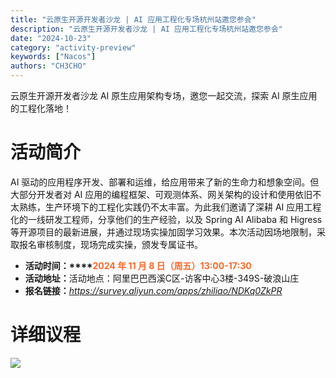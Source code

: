 ```yaml
---
title: "云原生开源开发者沙龙 | AI 应用工程化专场杭州站邀您参会"
description: "云原生开源开发者沙龙 | AI 应用工程化专场杭州站邀您参会"
date: "2024-10-23"
category: "activity-preview"
keywords: ["Nacos"]
authors: "CH3CHO"
---
```


<font style="color:rgba(0, 0, 0, 0.9);">云原生开源开发者沙龙 AI 原生应用架构专场，邀您一起交流，探索 AI 原生应用的工程化落地！</font>

# 活动简介
<font style="color:rgb(24, 24, 24);">AI 驱动的应用程序开发、部署和运维，给应用带来了新的生命力和想象空间。但大部分开发者对 AI 应用的编程框架、可观测体系、网关架构的设计和使用依旧不太熟练，生产环境下的工程化实践仍不太丰富。为此我们邀请了深耕 AI 应用工程化的一线研发工程师，分享他们的生产经验，以及 Spring AI Alibaba 和 Higress 等开源项目的最新进展，并通过现场实操加固学习效果。本次活动因场地限制，采取报名审核制度，现场完成实操，颁发专属证书。</font><font style="color:rgba(0, 0, 0, 0.9);">  
</font>

+ **<font style="color:rgba(0, 0, 0, 0.9);">活动时间：</font>****<font style="color:rgb(255, 104, 39);">2024 年 11 月 8 日（周五）13:00-17:30</font>**
+ **<font style="color:rgba(0, 0, 0, 0.9);">活动地址：</font>**<font style="color:rgb(24, 24, 24);">活动地点：阿里巴巴西溪C区-访客中心3楼-349S-破浪山庄</font>
+ **<font style="color:rgba(0, 0, 0, 0.9);">报名链接：</font>**[_<u>https://survey.aliyun.com/apps/zhiliao/NDKq0ZkPR</u>_](https://survey.aliyun.com/apps/zhiliao/NDKq0ZkPR)

# 详细议程
![](https://intranetproxy.alipay.com/skylark/lark/0/2024/png/299576/1729563078451-d8cb973f-cc87-4007-bef3-4d9d52eea069.png)


